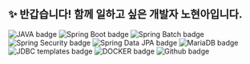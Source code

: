 ## ✨ 반갑습니다! 함께 일하고 싶은 개발자 노현아입니다.

<!--
**hyunnbunt/hyunnbunt** is a ✨ _special_ ✨ repository because its `README.md` (this file) appears on your GitHub profile.

Here are some ideas to get you started:

- 🔭 I’m currently working on ...

- 👯 I’m looking to collaborate on ...
- 🤔 I’m looking for help with ...
- 💬 Ask me about ...
- 📫 How to reach me: ...
- 😄 Pronouns: ...
- ⚡ Fun fact: ...
-->

![JAVA badge](https://img.shields.io/badge/Java-important)
![Spring Boot badge](https://img.shields.io/badge/Spring%20Boot-lightgreen)
![Spring Batch badge](https://img.shields.io/badge/Spring%20Batch-mint)
![Spring Security badge](https://img.shields.io/badge/Spring%20Security-green)
![Spring Data JPA badge](https://img.shields.io/badge/Spring%20Data%20JPA-orange)
![MariaDB badge](https://img.shields.io/badge/MariaDB-blueviolet)
![JDBC templates badge](http://img.shields.io/badge/JDBC%20templates-lightblue)
![DOCKER badge](https://img.shields.io/badge/Docker-9cf)
![Github badge](https://img.shields.io/badge/Github-lightyellow)
